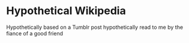 Hypothetical Wikipedia
======================

Hypothetically based on a Tumblr post hypothetically read to me by the fiance of a good friend
